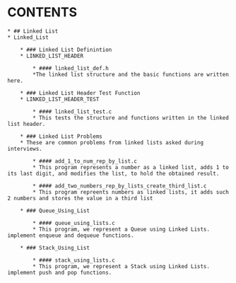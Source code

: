 # CONTENTS


    * ## Linked List
	* Linked_List

		* ### Linked List Definintion
		* LINKED_LIST_HEADER

			* #### linked_list_def.h
			*The linked list structure and the basic functions are written here.

		* ### Linked List Header Test Function
		* LINKED_LIST_HEADER_TEST

			* #### linked_list_test.c
			* This tests the structure and functions written in the linked list header.

		* ### Linked List Problems
		* These are common problems from linked lists asked during interviews.

			* #### add_1_to_num_rep_by_list.c
			* This program represents a number as a linked list, adds 1 to its last digit, and modifies the list, to hold the obtained result.

			* #### add_two_numbers_rep_by_lists_create_third_list.c
			* This program repreents numbers as linked lists, it adds such 2 numbers and stores the value in a third list

		* ### Queue_Using_List

			* #### queue_using_lists.c
			* This program, we represent a Queue using Linked Lists. implement enqueue and dequeue functions.

		* ### Stack_Using_List

			* #### stack_using_lists.c
			* This program, we represent a Stack using Linked Lists. implement push and pop functions.

